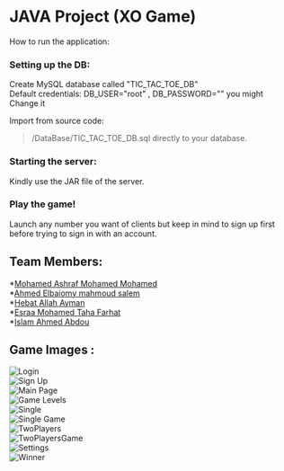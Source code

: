 
# JAVA Project (XO Game)
 How to run the application:
### Setting up the DB: 
Create MySQL database called "TIC_TAC_TOE_DB" <br>
Default credentials: DB_USER="root" , DB_PASSWORD="" you might Change it<br>

Import from source code:
> /DataBase/TIC_TAC_TOE_DB.sql
directly to your database.

### Starting the server:
Kindly use the JAR file of the server.

### Play the game!
Launch any number you want of clients but keep in mind to sign up first before trying to sign in with an account.

## Team Members:
*[Mohamed Ashraf Mohamed Mohamed](www.linkedin.com/in/mohamed-elbermawy-b99954b8)<br>
*[Ahmed Elbaiomy mahmoud salem](https://www.linkedin.com/in/ahmed-elbaiomy-976553114/)<br>
*[Hebat Allah Ayman](https://www.linkedin.com/in/heba-elmasry-091635111)<br>
*[Esraa Mohamed Taha Farhat](https://www.linkedin.com/in/esraa-farhat-e1997) <br>
*[Islam Ahmed Abdou](https://www.linkedin.com/in/islam-ahmed-265872187) <br>

## Game Images :
![Login](images/Login.PNG)<br>
![Sign Up](images/SignUp.png)<br>
![Main Page](images/MainPage.png)<br>
![Game Levels](images/GameLevels.png)<br>
![Single](images/Single.PNG)<br>
![Single Game](images/SingleGame.png)<br>
![TwoPlayers](images/TwoPlayers.png)<br>
![TwoPlayersGame](images/TwoPlayersGame.png)<br>
![Settings](images/Settings.png)<br>
![Winner](images/Winner.png)<br>